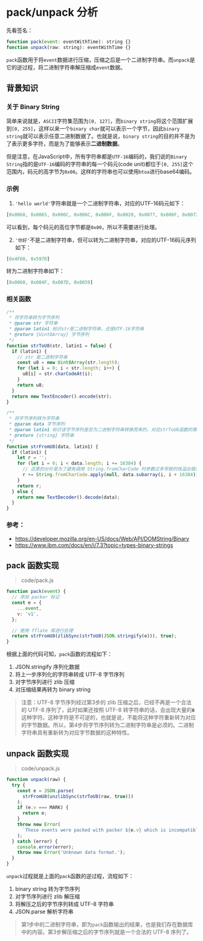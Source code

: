 # pack/unpack 分析

先看签名：
```js
function pack(event: eventWithTime): string {}
function unpack(raw: string): eventWithTime {}
```

`pack`函数用于将`event`数据进行压缩，压缩之后是一个二进制字符串。而`unpack`是它的逆过程，将二进制字符串解压缩成`event`数据。

## 背景知识

### 关于 Binary String

简单来说就是，`ASCII`字符集范围为`[0, 127]`，而`binary string`将这个范围扩展到`[0, 255]`，这样以来一个`binary char`就可以表示一个字节，因此`binary string`就可以表示任意二进制数据了。也就是说，`binary string`的目的并不是为了表示更多字符，而是为了能够表示**二进制数据**。

但是注意，在JavaScript中，所有字符串都是`UTF-16`编码的，我们说的`Binary String`指的是`UTF-16`编码的字符串的每一个码元(code unit)都位于`[0, 255]`这个范围内，码元的高字节为`0x00`。这样的字符串也可以使用`btoa`进行base64编码。

### 示例
1. `'hello world'`字符串就是一个二进制字符串，对应的UTF-16码元如下：
```js
[0x0068, 0x0065, 0x006C, 0x006C, 0x006F, 0x0020, 0x0077, 0x006F, 0x0072, 0x006C, 0x0064]
```
可以看到，每个码元的高位字节都是`0x00`，所以不需要进行处理。

2. `'你好'`不是二进制字符串，但可以转为二进制字符串，对应的UTF-16码元序列如下：
```js
[0x4F60, 0x597D]
```
转为二进制字符串如下：
```js
[0x0060, 0x004F, 0x007D, 0x0059]
```

### 相关函数
```js
/**
 * 将字符串转为字节序列
 * @param str 字符串
 * @param latin1 标识str是二进制字符串，还是UTF-16字符串
 * @return {Uint8Array} 字节序列
 */
function strToU8(str, latin1 = false) {
  if (latin1) {
    // str 是二进制字符串
    const u8 = new Uint8Array(str.length);
    for (let i = 0; i < str.length; i++) {
      u8[i] = str.charCodeAt(i);
    }
    return u8;
  }
  return new TextEncoder().encode(str);
}

/**
 * 将字节序列转为字符串
 * @param data 字节序列
 * @param latin1 标识该字节序列是否为二进制字符串转换而来的，对应strToU8函数的第二个参数
 * @return {string} 字符串
 */
function strFromU8(data, latin1) {
  if (latin1) {
    let r = '';
    for (let i = 0; i < data.length; i += 16384) {
      // 这里的分片是为了避免调用 String.fromCharCode 时参数过多导致的栈溢出错误
      r += String.fromCharCode.apply(null, data.subarray(i, i + 16384));
    }
    return r;
  } else {
    return new TextDecoder().decode(data);
  }
}
```

### 参考：
- https://developer.mozilla.org/en-US/docs/Web/API/DOMString/Binary
- https://www.ibm.com/docs/en/i/7.3?topic=types-binary-strings


## pack 函数实现
> code/pack.js

```js
function pack(event) {
  // 添加 packer 标记
  const e = {
    ...event,
    v: 'v1',
  };

  // 使用 fflate 库进行处理
  return strFromU8(zlibSync(strToU8(JSON.stringify(e))), true);
}
```

根据上面的代码可知，`pack`函数的流程如下：
1. JSON.stringify 序列化数据
2. 将上一步序列化的字符串转成 UTF-8 字节序列
3. 对字节序列进行 zlib 压缩
4. 对压缩结果再转为 binary string

> 注意：UTF-8 字节序列经过第3步的 zlib 压缩之后，已经不再是一个合法的 UTF-8 序列了，此时如果还按照 UTF-8 转字符串的话，会出现大量的`�`这种字符。这种字符是不可逆的，也就是说，不能将这种字符重新转为对应的字节数据。所以，第4步将字节序列转为二进制字符串是必须的。二进制字符串具有重新转为对应字节数据的这种特性。


## unpack 函数实现
> code/unpack.js

```js
function unpack(raw) {
  try {
    const e = JSON.parse(
      strFromU8(unzlibSync(strToU8(raw, true)))
    );
    if (e.v === MARK) {
      return e;
    }
    throw new Error(
      `These events were packed with packer ${e.v} which is incompatible with current packer ${MARK}.`,
    );
  } catch (error) {
    console.error(error);
    throw new Error('Unknown data format.');
  }
}
```
`unpack`过程就是上面的`pack`函数的逆过程，流程如下：
1. binary string 转为字节序列
2. 对字节序列进行 zlib 解压缩
3. 将解压之后的字节序列转成 UTF-8 字符串
4. JSON.parse 解析字符串

> 第1步中的二进制字符串，即为`pack`函数输出的结果，也是我们存在数据库中的内容。第3步解压缩之后的字节序列就是一个合法的 UTF-8 序列了。
